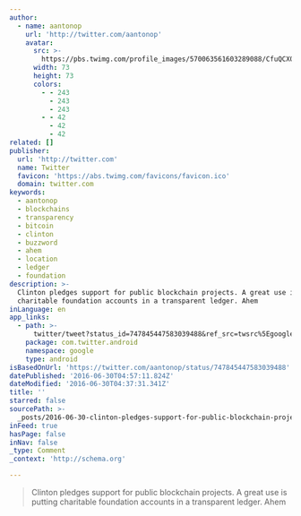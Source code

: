 ```yaml
---
author:
  - name: aantonop
    url: 'http://twitter.com/aantonop'
    avatar:
      src: >-
        https://pbs.twimg.com/profile_images/570063561603289088/CfuQCX0Y_bigger.png
      width: 73
      height: 73
      colors:
        - - 243
          - 243
          - 243
        - - 42
          - 42
          - 42
related: []
publisher:
  url: 'http://twitter.com'
  name: Twitter
  favicon: 'https://abs.twimg.com/favicons/favicon.ico'
  domain: twitter.com
keywords:
  - aantonop
  - blockchains
  - transparency
  - bitcoin
  - clinton
  - buzzword
  - ahem
  - location
  - ledger
  - foundation
description: >-
  Clinton pledges support for public blockchain projects. A great use is putting
  charitable foundation accounts in a transparent ledger. Ahem
inLanguage: en
app_links:
  - path: >-
      twitter/tweet?status_id=747845447583039488&ref_src=twsrc%5Egoogle%7Ctwcamp%5Eandroidseo%7Ctwgr%5Estatus%7Ctwterm%5E747845447583039488
    package: com.twitter.android
    namespace: google
    type: android
isBasedOnUrl: 'https://twitter.com/aantonop/status/747845447583039488'
datePublished: '2016-06-30T04:57:11.824Z'
dateModified: '2016-06-30T04:37:31.341Z'
title: ''
starred: false
sourcePath: >-
  _posts/2016-06-30-clinton-pledges-support-for-public-blockchain-projects-a-gr.md
inFeed: true
hasPage: false
inNav: false
_type: Comment
_context: 'http://schema.org'

---
```

> Clinton pledges support for public blockchain projects. A great use is putting charitable foundation accounts in a transparent ledger. Ahem